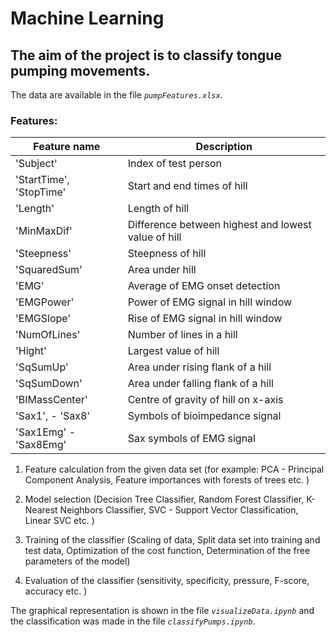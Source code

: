 # Machine Learning
## The aim of the project is to classify tongue pumping movements.

The data are available in the file _`pumpFeatures.xlsx`_.

### Features:

| Feature name | Description  |
| ------------- | ------------- |              
| 'Subject' | Index of test person |  
| 'StartTime', 'StopTime' | Start and end times of hill | 
| 'Length' | Length of hill | 
| 'MinMaxDif' | Difference between highest and lowest value of hill | 
| 'Steepness' | Steepness of hill | 
| 'SquaredSum' | Area under hill | 
| 'EMG' | Average of EMG onset detection | 
| 'EMGPower' | Power of EMG signal in hill window | 
| 'EMGSlope' | Rise of EMG signal in hill window | 
| 'NumOfLines' | Number of lines in a hill | 
| 'Hight' | Largest value of hill | 
| 'SqSumUp' | Area under rising flank of a hill | 
| 'SqSumDown' | Area under falling flank of a hill | 
| 'BIMassCenter' | Centre of gravity of hill on x-axis | 
| 'Sax1', - 'Sax8' | Symbols of bioimpedance signal | 
| 'Sax1Emg' - 'Sax8Emg' | Sax symbols of EMG signal | 

  

  



1. Feature calculation from the given data set (for example: PCA - Principal Component Analysis, Feature importances with forests of trees etc. )

2. Model selection (Decision Tree Classifier, Random Forest Classifier, K-Nearest Neighbors Classifier, SVC - Support Vector Classification, Linear SVC etc. )

3. Training of the classifier (Scaling of data, Split data set into training and test data, Optimization of the cost function, Determination of the free parameters of the model)

5. Evaluation of the classifier (sensitivity, specificity, pressure, F-score, accuracy etc. )

The graphical representation is shown in the file _`visualizeData.ipynb`_ and the classification was made in the file _`classifyPumps.ipynb`_.
